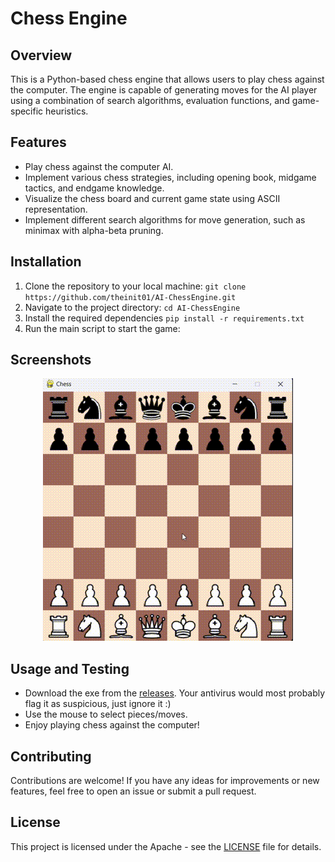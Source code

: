 
# Chess Engine
## Overview 
This is a Python-based chess engine that allows users to play chess against the computer. The engine is capable of generating moves for the AI player using a combination of search algorithms, evaluation functions, and game-specific heuristics.




## Features  
- Play chess against the computer AI. 
-  Implement various chess strategies, including opening book, midgame tactics, and endgame knowledge. 
-  Visualize the chess board and current game state using ASCII representation. 
-  Implement different search algorithms for move generation, such as minimax with alpha-beta pruning. 

 ##  Installation  
1. Clone the repository to your local machine:
`git clone https://github.com/theinit01/AI-ChessEngine.git`
2. Navigate to the project directory:
		`cd AI-ChessEngine`
3. Install the required dependencies
   		`pip install -r requirements.txt`
4. Run the main script to start the game: 


## Screenshots

<div style="text-align:center">
    <img src="https://github.com/theinit01/AI-ChessEngine/blob/main/assets/screen.gif" alt="Animated GIF" />
</div>


## Usage and Testing

- Download the exe from the [releases](https://github.com/theinit01/AI-ChessEngine/releases). Your antivirus would most probably flag it as suspicious, just ignore it :)
- Use the mouse to select pieces/moves. 
- Enjoy playing chess against the computer!
  

## Contributing

Contributions are welcome! If you have any ideas for improvements or new features, feel free to open an issue or submit a pull request.

## License

This project is licensed under the Apache - see the [LICENSE](LICENSE) file for details.
